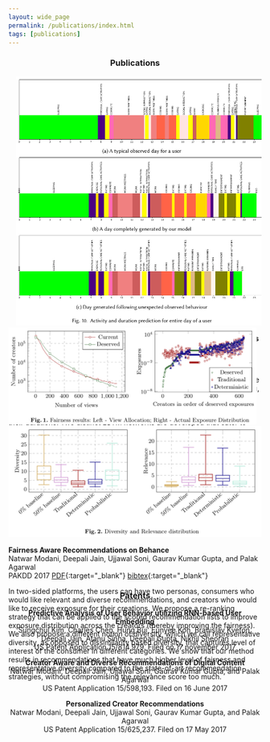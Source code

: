 ```yaml
---
layout: wide_page
permalink: /publications/index.html
tags: [publications]
---
```

<h3 align="center"> Publications </h3>

<div class='row' style="height:500px;">
<div class="column">
<img src="/images/gen_days.png" alt="Day generation results" class="paper_img" style="height:98%;left:3%;position:relative;">
</div>
<div class="column" markdown="1">

**An LSTM Based System for Prediction of Human Activities with Durations**  
<span class="authors">Kundan Krishna\*, Deepali Jain\*, Sanket Mehta, Sunav Chaudhary</span>  
<span class="conf">UbiComp 2018</span>  <span class="paper_link">[PDF](/assets/papers/cyberclone.pdf){:target="_blank"}</span> <span class="paper_link">[bibtex](/assets/bibtex/cyberclone.txt){:target="_blank"}</span>

<p class="abstract">
Human activity prediction is an interesting problem with a wide variety of applications like intelligent virtual assistants, contextual marketing, etc. One formulation of this problem is jointly predicting human activities (viz. eating, commuting, etc.) with associated durations. Herein a deep learning system is proposed for this problem. Given a sequence of past activities and durations, the system estimates the probabilities for future activities and their durations. Two distinct LSTM networks are developed that cater to different assumptions about the data and achieve different modeling complexities and prediction accuracies. The networks are trained and tested with two real-world datasets, one being publicly available while the other collected from a field experiment. Modeling on the segment level public dataset mitigates the cold-start problem. Experiments indicate that compared to traditional approaches based on sequence mining or hidden Markov modeling, LSTM networks perform significantly better. The ability of LSTM networks to detect long term correlations in activity data is also demonstrated.
</p>

</div>
</div>

<div class='row' style="height:500px;">
<div class="column">
<img src="/images/fairness_result.png" alt="Fairness Results" class="paper_img" style="height:40%;left:-2%;position:relative;">
<img src="/images/diversity_result.png" alt="Diversity Results" class="paper_img" style="height:45%;">
</div>
<div class="column" markdown="1">

**Fairness Aware Recommendations on Behance**  
<span class="authors">Natwar Modani, Deepali Jain, Ujjawal Soni, Gaurav Kumar Gupta, and Palak Agarwal</span>  
<span class="conf">PAKDD 2017</span> <span class="paper_link">[PDF](/assets/papers/fairness.pdf){:target="_blank"}</span> <span class="paper_link">[bibtex](/assets/bibtex/fairness.txt){:target="_blank"}</span>

<p class="abstract">In two-sided platforms, the users can have two personas, consumers who would like relevant and diverse recommendations, and creators who would like to receive exposure for their creations. We propose a re-ranking strategy that can be applied to the scored recommendation lists to improve exposure distribution across the creators (thereby improving the fairness). We also propose a different notion of diversity, which we call representative diversity, as opposed to dissimilarity based diversity, that captures level of interest of the consumer in different categories. We show that our method results in recommendations that have much higher level of fairness and representative diversity compared to the state-of-art recommendation strategies, without compromising the relevance score too much.</p>

</div>
</div>

<h3 align="center"> Patents </h3>
<div markdown="1" style="text-align:center">

**Predictive Analysis of User Behavior utilizing RNN-based User Embedding**  
<span class="authors">Sungchul Kim, Charles Chen, Hung Bui, Eunyee Koh, Branislav Kveton, Deepali Jain, Atanu Sinha, Deepali Gupta, Nikhil Sheoran</span>  
<span class="conf">US Patent  Application 15/814,979. Filed on 17 november 2017</span>

**Creator Aware and Diverse Recommendations of Digital Content**  
<span class="authors">Natwar Modani, Deepali Jain, Ujjawal Soni, Gaurav Kumar Gupta, and Palak Agarwal</span>  
<span class="conf">US Patent  Application 15/598,193. Filed on 16 June 2017</span>

**Personalized Creator Recommendations**  
<span class="authors">Natwar Modani, Deepali Jain, Ujjawal Soni, Gaurav Kumar Gupta, and Palak Agarwal</span>  
<span class="conf">US Patent  Application 15/625,237. Filed on 17 May 2017</span>

</div>